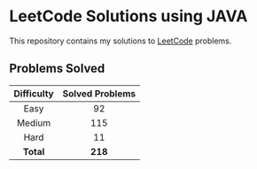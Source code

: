 # LeetCode Solutions using JAVA

This repository contains my solutions to [LeetCode](https://leetcode.com/) problems.

## Problems Solved

| Difficulty | Solved Problems |
|:----------:|:---------------:|
|    Easy    |       92        |
|   Medium   |       115       |
|    Hard    |       11        |
| **Total**  |     **218**     |
